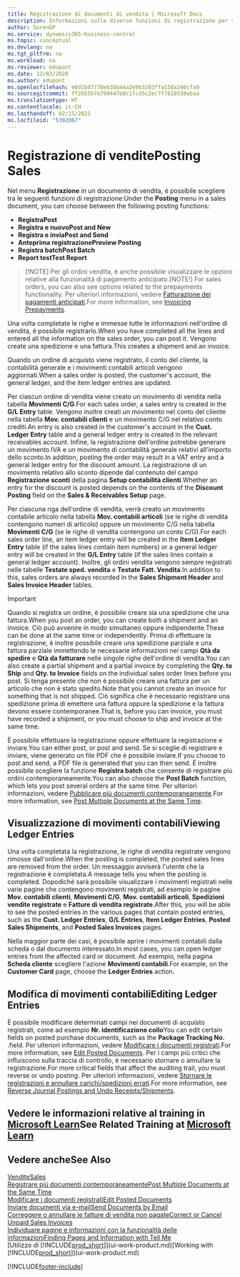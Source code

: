```yaml
---
title: Registrazione di documenti di vendita | Microsoft Docs
description: Informazioni sulle diverse funzioni di registrazione per registrare documenti di vendita e sul modo in cui aggiornare documenti registrati.
author: SorenGP
ms.service: dynamics365-business-central
ms.topic: conceptual
ms.devlang: na
ms.tgt_pltfrm: na
ms.workload: na
ms.reviewer: edupont
ms.date: 12/03/2020
ms.author: edupont
ms.openlocfilehash: e0d1bd7770eb3bb44a2e9b3203ffa158a246cfa9
ms.sourcegitcommit: ff2b55b7e790447e0c1fcd5c2ec7f7610338ebaa
ms.translationtype: HT
ms.contentlocale: it-CH
ms.lasthandoff: 02/15/2021
ms.locfileid: "5392067"
---
```

# <a name="posting-sales"></a><span data-ttu-id="0ae2f-103">Registrazione di vendite</span><span class="sxs-lookup"><span data-stu-id="0ae2f-103">Posting Sales</span></span>

<span data-ttu-id="0ae2f-104">Nel menu **Registrazione** in un documento di vendita, è possibile scegliere tra le seguenti funzioni di registrazione:</span><span class="sxs-lookup"><span data-stu-id="0ae2f-104">Under the **Posting** menu in a sales document, you can choose between the following posting functions:</span></span>

* <span data-ttu-id="0ae2f-105">**Registra**</span><span class="sxs-lookup"><span data-stu-id="0ae2f-105">**Post**</span></span>
* <span data-ttu-id="0ae2f-106">**Registra e nuovo**</span><span class="sxs-lookup"><span data-stu-id="0ae2f-106">**Post and New**</span></span>
* <span data-ttu-id="0ae2f-107">**Registra e invia**</span><span class="sxs-lookup"><span data-stu-id="0ae2f-107">**Post and Send**</span></span>
* <span data-ttu-id="0ae2f-108">**Anteprima registrazione**</span><span class="sxs-lookup"><span data-stu-id="0ae2f-108">**Preview Posting**</span></span>
* <span data-ttu-id="0ae2f-109">**Registra batch**</span><span class="sxs-lookup"><span data-stu-id="0ae2f-109">**Post Batch**</span></span>
* <span data-ttu-id="0ae2f-110">**Report test**</span><span class="sxs-lookup"><span data-stu-id="0ae2f-110">**Test Report**</span></span>

> <span data-ttu-id="0ae2f-111">[!NOTE] Per gli ordini vendita, è anche possibile visualizzare le opzioni relative alla funzionalità di pagamento anticipato.</span><span class="sxs-lookup"><span data-stu-id="0ae2f-111">[NOTE!] For sales orders, you can also see options related to the prepayments functionality.</span></span> <span data-ttu-id="0ae2f-112">Per ulteriori informazioni, vedere [Fatturazione dei pagamenti anticipati](finance-invoice-prepayments.md).</span><span class="sxs-lookup"><span data-stu-id="0ae2f-112">For more information, see [Invoicing Prepayments](finance-invoice-prepayments.md).</span></span> 

<span data-ttu-id="0ae2f-113">Una volta completate le righe e immesse tutte le informazioni nell'ordine di vendita, è possibile registrarlo.</span><span class="sxs-lookup"><span data-stu-id="0ae2f-113">When you have completed all the lines and entered all the information on the sales order, you can post it.</span></span> <span data-ttu-id="0ae2f-114">Vengono create una spedizione e una fattura.</span><span class="sxs-lookup"><span data-stu-id="0ae2f-114">This creates a shipment and an invoice.</span></span>

<span data-ttu-id="0ae2f-115">Quando un ordine di acquisto viene registrato, il conto del cliente, la contabilità generale e i movimenti contabili articoli vengono aggiornati.</span><span class="sxs-lookup"><span data-stu-id="0ae2f-115">When a sales order is posted, the customer's account, the general ledger, and the item ledger entries are updated.</span></span>

<span data-ttu-id="0ae2f-116">Per ciascun ordine di vendita viene creato un movimento di vendita nella tabella **Movimenti C/G**.</span><span class="sxs-lookup"><span data-stu-id="0ae2f-116">For each sales order, a sales entry is created in the **G/L Entry** table.</span></span> <span data-ttu-id="0ae2f-117">Vengono inoltre creati un movimento nel conto del cliente nella tabella **Mov. contabili clienti** e un movimento C/G nel relativo conto crediti.</span><span class="sxs-lookup"><span data-stu-id="0ae2f-117">An entry is also created in the customer's account in the **Cust. Ledger Entry** table and a general ledger entry is created in the relevant receivables account.</span></span> <span data-ttu-id="0ae2f-118">Infine, la registrazione dell'ordine potrebbe generare un movimento IVA e un movimento di contabilità generale relativi all'importo dello sconto.</span><span class="sxs-lookup"><span data-stu-id="0ae2f-118">In addition, posting the order may result in a VAT entry and a general ledger entry for the discount amount.</span></span> <span data-ttu-id="0ae2f-119">La registrazione di un movimento relativo allo sconto dipende dal contenuto del campo **Registrazione sconti** della pagina **Setup contabilità clienti**.</span><span class="sxs-lookup"><span data-stu-id="0ae2f-119">Whether an entry for the discount is posted depends on the contents of the **Discount Posting** field on the **Sales & Receivables Setup** page.</span></span>

<span data-ttu-id="0ae2f-120">Per ciascuna riga dell'ordine di vendita, verrà creato un movimento contabile articolo nella tabella **Mov. contabili articoli** (se le righe di vendita contengono numeri di articolo) oppure un movimento C/G nella tabella **Movimenti C/G** (se le righe di vendita contengono un conto C/G).</span><span class="sxs-lookup"><span data-stu-id="0ae2f-120">For each sales order line, an item ledger entry will be created in the **Item Ledger Entry** table (if the sales lines contain item numbers) or a general ledger entry will be created in the **G/L Entry** table (if the sales lines contain a general ledger account).</span></span> <span data-ttu-id="0ae2f-121">Inoltre, gli ordini vendita vengono sempre registrati nelle tabelle **Testate sped. vendita** e **Testate Fatt. Vendita**.</span><span class="sxs-lookup"><span data-stu-id="0ae2f-121">In addition to this, sales orders are always recorded in the **Sales Shipment Header** and **Sales Invoice Header** tables.</span></span>

> [!IMPORTANT]  
> <span data-ttu-id="0ae2f-122">Quando si registra un ordine, è possibile creare sia una spedizione che una fattura.</span><span class="sxs-lookup"><span data-stu-id="0ae2f-122">When you post an order, you can create both a shipment and an invoice.</span></span> <span data-ttu-id="0ae2f-123">Ciò può avvenire in modo simultaneo oppure indipendente.</span><span class="sxs-lookup"><span data-stu-id="0ae2f-123">These can be done at the same time or independently.</span></span> <span data-ttu-id="0ae2f-124">Prima di effettuare la registrazione, è inoltre possibile creare una spedizione parziale e una fattura parziale immettendo le necessarie informazioni nei campi **Qtà da spedire** e **Qtà da fatturare** nelle singole righe dell'ordine di vendita.</span><span class="sxs-lookup"><span data-stu-id="0ae2f-124">You can also create a partial shipment and a partial invoice by completing the **Qty. to Ship** and **Qty. to Invoice** fields on the individual sales order lines before you post.</span></span> <span data-ttu-id="0ae2f-125">Si tenga presente che non è possibile creare una fattura per un articolo che non è stato spedito.</span><span class="sxs-lookup"><span data-stu-id="0ae2f-125">Note that you cannot create an invoice for something that is not shipped.</span></span> <span data-ttu-id="0ae2f-126">Ciò significa che è necessario registrare una spedizione prima di emettere una fattura oppure la spedizione e la fattura devono essere contemporanee.</span><span class="sxs-lookup"><span data-stu-id="0ae2f-126">That is, before you can invoice, you must have recorded a shipment, or you must choose to ship and invoice at the same time.</span></span>

<span data-ttu-id="0ae2f-127">È possibile effettuare la registrazione oppure effettuare la registrazione e inviare.</span><span class="sxs-lookup"><span data-stu-id="0ae2f-127">You can either post, or post and send.</span></span> <span data-ttu-id="0ae2f-128">Se si sceglie di registrare e inviare, viene generato un file PDF che è possibile inviare.</span><span class="sxs-lookup"><span data-stu-id="0ae2f-128">If you choose to post and send, a PDF file is generated that you can then send.</span></span> <span data-ttu-id="0ae2f-129">È inoltre possibile scegliere la funzione **Registra batch** che consente di registrare più ordini contemporaneamente.</span><span class="sxs-lookup"><span data-stu-id="0ae2f-129">You can also choose the **Post Batch** function, which lets you post several orders at the same time.</span></span> <span data-ttu-id="0ae2f-130">Per ulteriori informazioni, vedere [Pubblicare più documenti contemporaneamente](ui-batch-posting.md).</span><span class="sxs-lookup"><span data-stu-id="0ae2f-130">For more information, see [Post Multiple Documents at the Same Time](ui-batch-posting.md).</span></span>

## <a name="viewing-ledger-entries"></a><span data-ttu-id="0ae2f-131">Visualizzazione di movimenti contabili</span><span class="sxs-lookup"><span data-stu-id="0ae2f-131">Viewing Ledger Entries</span></span>

<span data-ttu-id="0ae2f-132">Una volta completata la registrazione, le righe di vendita registrate vengono rimosse dall'ordine.</span><span class="sxs-lookup"><span data-stu-id="0ae2f-132">When the posting is completed, the posted sales lines are removed from the order.</span></span> <span data-ttu-id="0ae2f-133">Un messaggio avviserà l'utente che la registrazione è completata.</span><span class="sxs-lookup"><span data-stu-id="0ae2f-133">A message tells you when the posting is completed.</span></span> <span data-ttu-id="0ae2f-134">Dopodiché sarà possibile visualizzare i movimenti registrati nelle varie pagine che contengono movimenti registrati, ad esempio le pagine **Mov. contabili clienti**, **Movimenti C/G**, **Mov. contabili articoli**, **Spedizioni vendite registrate** e **Fatture di vendita registrate**.</span><span class="sxs-lookup"><span data-stu-id="0ae2f-134">After this, you will be able to see the posted entries in the various pages that contain posted entries, such as the **Cust. Ledger Entries**, **G/L Entries**, **Item Ledger Entries**, **Posted Sales Shipments**, and **Posted Sales Invoices** pages.</span></span>  

<span data-ttu-id="0ae2f-135">Nella maggior parte dei casi, è possibile aprire i movimenti contabili dalla scheda o dal documento interessato.</span><span class="sxs-lookup"><span data-stu-id="0ae2f-135">In most cases, you can open ledger entries from the affected card or document.</span></span> <span data-ttu-id="0ae2f-136">Ad esempio, nella pagina **Scheda cliente** scegliere l'azione **Movimenti contabili**.</span><span class="sxs-lookup"><span data-stu-id="0ae2f-136">For example, on the **Customer Card** page, choose the **Ledger Entries** action.</span></span>

## <a name="editing-ledger-entries"></a><span data-ttu-id="0ae2f-137">Modifica di movimenti contabili</span><span class="sxs-lookup"><span data-stu-id="0ae2f-137">Editing Ledger Entries</span></span>

<span data-ttu-id="0ae2f-138">È possibile modificare determinati campi nei documenti di acquisto registrati, come ad esempio **Nr. identificazione collo**</span><span class="sxs-lookup"><span data-stu-id="0ae2f-138">You can edit certain fields on posted purchase documents, such as the **Package Tracking No.**</span></span> <span data-ttu-id="0ae2f-139">.</span><span class="sxs-lookup"><span data-stu-id="0ae2f-139">field.</span></span> <span data-ttu-id="0ae2f-140">Per ulteriori informazioni, vedere [Modificare i documenti registrati](across-edit-posted-document.md).</span><span class="sxs-lookup"><span data-stu-id="0ae2f-140">For more information, see [Edit Posted Documents](across-edit-posted-document.md).</span></span> <span data-ttu-id="0ae2f-141">Per i campi più critici che influiscono sulla traccia di controllo, è necessario stornare o annullare la registrazione.</span><span class="sxs-lookup"><span data-stu-id="0ae2f-141">For more critical fields that affect the auditing trail, you must reverse or undo posting.</span></span> <span data-ttu-id="0ae2f-142">Per ulteriori informazioni, vedere [Stornare le registrazioni e annullare carichi/spedizioni errati](finance-how-reverse-journal-posting.md).</span><span class="sxs-lookup"><span data-stu-id="0ae2f-142">For more information, see [Reverse Journal Postings and Undo Receipts/Shipments](finance-how-reverse-journal-posting.md).</span></span>

## <a name="see-related-training-at-microsoft-learn"></a><span data-ttu-id="0ae2f-143">Vedere le informazioni relative al training in [Microsoft Learn](/learn/modules/ship-invoice-items-dynamics-365-business-central/index)</span><span class="sxs-lookup"><span data-stu-id="0ae2f-143">See Related Training at [Microsoft Learn](/learn/modules/ship-invoice-items-dynamics-365-business-central/index)</span></span>

## <a name="see-also"></a><span data-ttu-id="0ae2f-144">Vedere anche</span><span class="sxs-lookup"><span data-stu-id="0ae2f-144">See Also</span></span>

[<span data-ttu-id="0ae2f-145">Vendite</span><span class="sxs-lookup"><span data-stu-id="0ae2f-145">Sales</span></span>](sales-manage-sales.md)  
[<span data-ttu-id="0ae2f-146">Registrare più documenti contemporaneamente</span><span class="sxs-lookup"><span data-stu-id="0ae2f-146">Post Multiple Documents at the Same Time</span></span>](ui-batch-posting.md)  
[<span data-ttu-id="0ae2f-147">Modificare i documenti registrati</span><span class="sxs-lookup"><span data-stu-id="0ae2f-147">Edit Posted Documents</span></span>](across-edit-posted-document.md)  
[<span data-ttu-id="0ae2f-148">Inviare documenti via e-mail</span><span class="sxs-lookup"><span data-stu-id="0ae2f-148">Send Documents by Email</span></span>](ui-how-send-documents-email.md)  
[<span data-ttu-id="0ae2f-149">Correggere o annullare le fatture di vendita non pagate</span><span class="sxs-lookup"><span data-stu-id="0ae2f-149">Correct or Cancel Unpaid Sales Invoices</span></span>](sales-how-correct-cancel-sales-invoice.md)  
[<span data-ttu-id="0ae2f-150">Individuare pagine e informazioni con la funzionalità delle informazioni</span><span class="sxs-lookup"><span data-stu-id="0ae2f-150">Finding Pages and Information with Tell Me</span></span>](ui-search.md)  
<span data-ttu-id="0ae2f-151">[Utilizzo di [!INCLUDE[prod_short](includes/prod_short.md)]](ui-work-product.md)</span><span class="sxs-lookup"><span data-stu-id="0ae2f-151">[Working with [!INCLUDE[prod_short](includes/prod_short.md)]](ui-work-product.md)</span></span>


[!INCLUDE[footer-include](includes/footer-banner.md)]